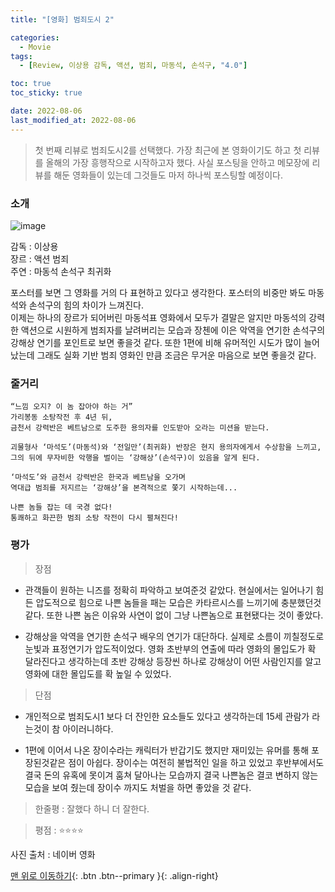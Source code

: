 ```yaml
---
title: "[영화] 범죄도시 2"

categories:
  - Movie
tags:
  - [Review, 이상용 감독, 액션, 범죄, 마동석, 손석구, "4.0"]

toc: true
toc_sticky: true

date: 2022-08-06
last_modified_at: 2022-08-06
---
```


> 첫 번째 리뷰로 범죄도시2를 선택했다. 가장 최근에 본 영화이기도 하고 첫 리뷰를 올해의 가장 흥행작으로 시작하고자 했다.
> 사실 포스팅을 안하고 메모장에 리뷰를 해둔 영화들이 있는데 그것들도 마저 하나씩 포스팅할 예정이다.

### 소개

![image](https://user-images.githubusercontent.com/81313733/183134118-d78c7644-d798-43a4-a57f-9ad57569a88a.png)

감독 : 이상용  
장르 : 액션 범죄  
주연 : 마동석 손석구 최귀화

포스터를 보면 그 영화를 거의 다 표현하고 있다고 생각한다. 포스터의 비중만 봐도 마동석와 손석구의 힘의 차이가 느껴진다.  
이제는 하나의 장르가 되어버린 마동석표 영화에서 모두가 결말은 알지만 마동석의 강력한 액션으로 시원하게 범죄자를 날려버리는 모습과 장첸에 이은 악역을 연기한 손석구의 강해상 연기를 포인트로 보면 좋을것 같다.
또한 1편에 비해 유머적인 시도가 많이 늘어났는데 그래도 실화 기반 범죄 영화인 만큼 조금은 무거운 마음으로 보면 좋을것 같다.

### 줄거리

```
“느낌 오지? 이 놈 잡아야 하는 거”
가리봉동 소탕작전 후 4년 뒤,
금천서 강력반은 베트남으로 도주한 용의자를 인도받아 오라는 미션을 받는다.

괴물형사 ‘마석도’(마동석)와 ‘전일만’(최귀화) 반장은 현지 용의자에게서 수상함을 느끼고,
그의 뒤에 무자비한 악행을 벌이는 ‘강해상’(손석구)이 있음을 알게 된다.

‘마석도’와 금천서 강력반은 한국과 베트남을 오가며
역대급 범죄를 저지르는 ‘강해상’을 본격적으로 쫓기 시작하는데...

나쁜 놈들 잡는 데 국경 없다!
통쾌하고 화끈한 범죄 소탕 작전이 다시 펼쳐진다!
```

### 평가

> 장점

- 관객들이 원하는 니즈를 정확히 파악하고 보여준것 같았다. 현실에서는 일어나기 힘든 압도적으로 힘으로 나쁜 놈들을 패는 모습은 카타르시스를 느끼기에 충분했던것 같다.
  또한 나쁜 놈은 이유와 사연이 없이 그냥 나쁜놈으로 표현됐다는 것이 좋았다.

- 강해상을 악역을 연기한 손석구 배우의 연기가 대단하다. 실제로 소름이 끼칠정도로 눈빛과 표정연기가 압도적이었다.
  영화 초반부의 연출에 따라 영화의 몰입도가 확 달라진다고 생각하는데 초반 강해상 등장씬 하나로 강해상이 어떤 사람인지를 알고 영화에 대한 몰입도를 확 높일 수 있었다.

> 단점

- 개인적으로 범죄도시1 보다 더 잔인한 요소들도 있다고 생각하는데 15세 관람가 라는것이 참 아이러니하다.

- 1편에 이어서 나온 장이수라는 캐릭터가 반갑기도 했지만 재미있는 유머를 통해 포장된것같은 점이 아쉽다. 장이수는 여전히 불법적인 일을 하고 있었고 후반부에서도 결국 돈의 유혹에 못이겨 훔쳐 달아나는 모습까지 결국 나쁜놈은 결코 변하지 않는 모습을 보여 줬는데 장이수 까지도 처벌을 하면 좋았을 것 같다.

> 한줄평 : 잘했다 하니 더 잘한다.

> 평점 : ⭐⭐⭐⭐

사진 출처 : 네이버 영화

[맨 위로 이동하기](#){: .btn .btn--primary }{: .align-right}
